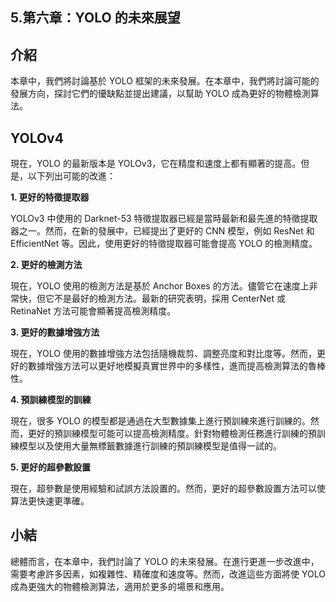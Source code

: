 ## 5.第六章：YOLO 的未來展望

## 介紹

本章中，我們將討論基於 YOLO 框架的未來發展。在本章中，我們將討論可能的發展方向，探討它們的優缺點並提出建議，以幫助 YOLO 成為更好的物體檢測算法。

## YOLOv4

現在，YOLO 的最新版本是 YOLOv3，它在精度和速度上都有顯著的提高。但是，以下列出可能的改進：

**1. 更好的特徵提取器**

YOLOv3 中使用的 Darknet-53 特徵提取器已經是當時最新和最先進的特徵提取器之一。然而，在新的發展中，已經提出了更好的 CNN 模型，例如 ResNet 和 EfficientNet 等。因此，使用更好的特徵提取器可能會提高 YOLO 的檢測精度。

**2. 更好的檢測方法**

現在，YOLO 使用的檢測方法是基於 Anchor Boxes 的方法。儘管它在速度上非常快，但它不是最好的檢測方法。最新的研究表明，採用 CenterNet 或 RetinaNet 方法可能會顯著提高檢測精度。

**3. 更好的數據增強方法**

現在，YOLO 使用的數據增強方法包括隨機裁剪、調整亮度和對比度等。然而，更好的數據增強方法可以更好地模擬真實世界中的多樣性，進而提高檢測算法的魯棒性。

**4. 預訓練模型的訓練**

現在，很多 YOLO 的模型都是通過在大型數據集上進行預訓練來進行訓練的。然而，更好的預訓練模型可能可以提高檢測精度。針對物體檢測任務進行訓練的預訓練模型以及使用大量無標籤數據進行訓練的預訓練模型是值得一試的。

**5. 更好的超參數設置**

現在，超參數是使用經驗和試誤方法設置的。然而，更好的超參數設置方法可以使算法更快速更準確。

## 小結

總體而言，在本章中，我們討論了 YOLO 的未來發展。在進行更進一步改進中，需要考慮許多因素，如複雜性、精確度和速度等。然而，改進這些方面將使 YOLO 成為更強大的物體檢測算法，適用於更多的場景和應用。